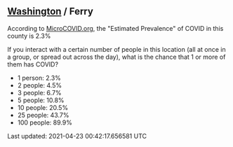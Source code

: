 
## [Washington](/united-states/washington) / Ferry

According to [MicroCOVID.org](http://microcovid.org),
the "Estimated Prevalence" of COVID in this county is 2.3%

If you interact with a certain number of people in this location
(all at once in a group, or spread out across the day), what is the chance that
1 or more of them has COVID?

- 1 person: 2.3%
- 2 people: 4.5%
- 3 people: 6.7%
- 5 people: 10.8%
- 10 people: 20.5%
- 25 people: 43.7%
- 100 people: 89.9%

Last updated: 2021-04-23 00:42:17.656581 UTC
